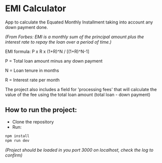 # EMI Calculator

App to calculate the Equated Monthly Installment taking into account any down payment done.

*(From Forbes: EMI is a monthly sum of the principal amount plus the interest rate to repay the loan over a period of time.)*

EMI formula: P x R x (1+R)^N / [(1+R)^N-1]

P = Total loan amount minus any down payment

N = Loan tenure in months

R = Interest rate per month

The project also includes a field for 'processing fees' that will calculate the value of the fee using the total loan amount (total loan - down payment)

## How to run the project:
- Clone the repository
- Run:

```bash
npm install
npm run dev
```
*(Project should be loaded in you port 3000 on localhost, check the log to confirm)*